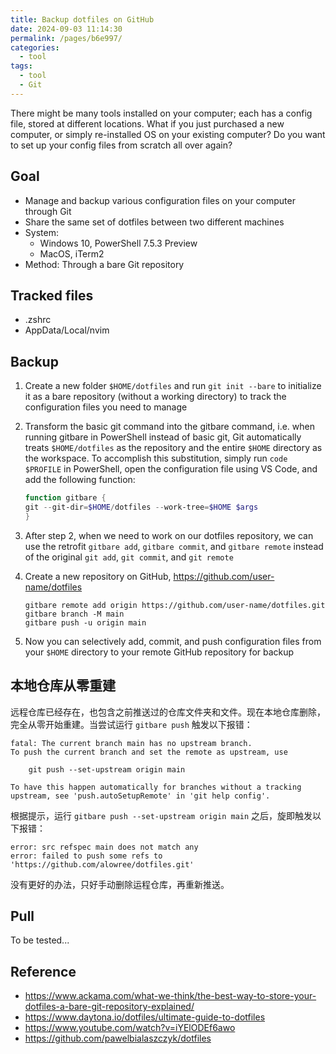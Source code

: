 ```yaml
---
title: Backup dotfiles on GitHub
date: 2024-09-03 11:14:30
permalink: /pages/b6e997/
categories: 
  - tool
tags: 
  - tool
  - Git
---
```


There might be many tools installed on your computer; each has a config file, stored at different locations. What if you just purchased a new computer, or simply re-installed OS on your existing computer? Do you want to set up your config files from scratch all over again?

## Goal

- Manage and backup various configuration files on your computer through Git
- Share the same set of dotfiles between two different machines
- System:
  - Windows 10, PowerShell 7.5.3 Preview
  - MacOS, iTerm2
- Method: Through a bare Git repository

## Tracked files

- .zshrc
- AppData/Local/nvim

## Backup

1. Create a new folder `$HOME/dotfiles` and run `git init --bare` to initialize it as a bare repository (without a working directory) to track the configuration files you need to manage
2. Transform the basic git command into the gitbare command, i.e. when running gitbare in PowerShell instead of basic git, Git automatically treats `$HOME/dotfiles` as the repository and the entire `$HOME` directory as the workspace. To accomplish this substitution, simply run `code $PROFILE` in PowerShell, open the configuration file using VS Code, and add the following function:

   ```ps1
   function gitbare {
   git --git-dir=$HOME/dotfiles --work-tree=$HOME $args
   }
   ```

3. After step 2, when we need to work on our dotfiles repository, we can use the retrofit `gitbare add`, `gitbare commit`, and `gitbare remote` instead of the original `git add`, `git commit`, and `git remote`
4. Create a new repository on GitHub, https://github.com/user-name/dotfiles
   ```pwsh
   gitbare remote add origin https://github.com/user-name/dotfiles.git
   gitbare branch -M main
   gitbare push -u origin main
   ```
5. Now you can selectively add, commit, and push configuration files from your `$HOME` directory to your remote GitHub repository for backup

## 本地仓库从零重建

远程仓库已经存在，也包含之前推送过的仓库文件夹和文件。现在本地仓库删除，完全从零开始重建。当尝试运行 `gitbare push` 触发以下报错：

```
fatal: The current branch main has no upstream branch.
To push the current branch and set the remote as upstream, use

    git push --set-upstream origin main

To have this happen automatically for branches without a tracking
upstream, see 'push.autoSetupRemote' in 'git help config'.
```

根据提示，运行 `gitbare push --set-upstream origin main` 之后，旋即触发以下报错：

```
error: src refspec main does not match any
error: failed to push some refs to 'https://github.com/alowree/dotfiles.git'
```

没有更好的办法，只好手动删除运程仓库，再重新推送。

## Pull

To be tested...

## Reference

- https://www.ackama.com/what-we-think/the-best-way-to-store-your-dotfiles-a-bare-git-repository-explained/
- https://www.daytona.io/dotfiles/ultimate-guide-to-dotfiles
- https://www.youtube.com/watch?v=iYElODEf6awo
- https://github.com/pawelbialaszczyk/dotfiles
